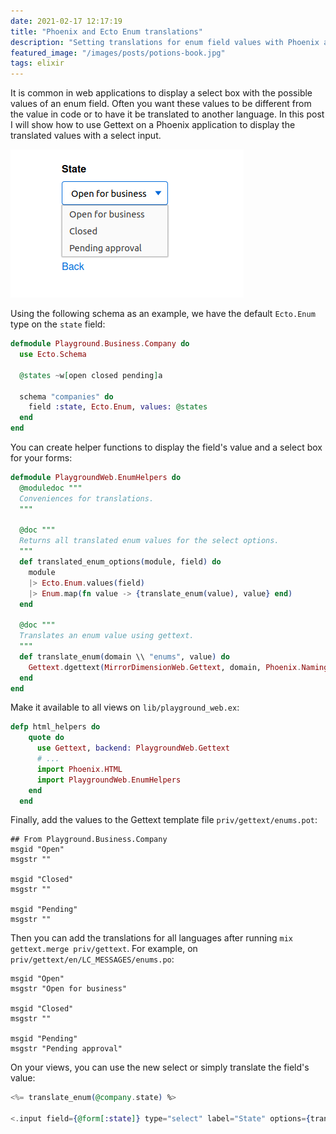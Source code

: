 ```yaml
---
date: 2021-02-17 12:17:19
title: "Phoenix and Ecto Enum translations"
description: "Setting translations for enum field values with Phoenix and Ecto."
featured_image: "/images/posts/potions-book.jpg"
tags: elixir
---
```


It is common in web applications to display a select box with the possible values of an enum field. Often you want these values to be different from the value in code or to have it be translated to another language. In this post I will show how to use Gettext on a Phoenix application to display the translated values with a select input.

![Select with translated Enum values](/images/posts/content/enum-select.png)

Using the following schema as an example, we have the default `Ecto.Enum` type on the `state` field:

```elixir
defmodule Playground.Business.Company do
  use Ecto.Schema

  @states ~w[open closed pending]a

  schema "companies" do
    field :state, Ecto.Enum, values: @states
  end
end
```

You can create helper functions to display the field's value and a select box for your forms:

```elixir
defmodule PlaygroundWeb.EnumHelpers do
  @moduledoc """
  Conveniences for translations.
  """

  @doc """
  Returns all translated enum values for the select options.
  """
  def translated_enum_options(module, field) do
    module
    |> Ecto.Enum.values(field)
    |> Enum.map(fn value -> {translate_enum(value), value} end)
  end

  @doc """
  Translates an enum value using gettext.
  """
  def translate_enum(domain \\ "enums", value) do
    Gettext.dgettext(MirrorDimensionWeb.Gettext, domain, Phoenix.Naming.humanize(value))
  end
end
```

Make it available to all views on `lib/playground_web.ex`:

```elixir
defp html_helpers do
    quote do
      use Gettext, backend: PlaygroundWeb.Gettext
      # ...
      import Phoenix.HTML
      import PlaygroundWeb.EnumHelpers
    end
  end
```

Finally, add the values to the Gettext template file `priv/gettext/enums.pot`:

```
## From Playground.Business.Company
msgid "Open"
msgstr ""

msgid "Closed"
msgstr ""

msgid "Pending"
msgstr ""
```

Then you can add the translations for all languages after running `mix gettext.merge priv/gettext`. For example, on `priv/gettext/en/LC_MESSAGES/enums.po`:

```
msgid "Open"
msgstr "Open for business"

msgid "Closed"
msgstr ""

msgid "Pending"
msgstr "Pending approval"
```

On your views, you can use the new select or simply translate the field's value:

```elixir
<%= translate_enum(@company.state) %>

<.input field={@form[:state]} type="select" label="State" options={translated_enum_options(Playground.Business.Company, :state)} />
```
